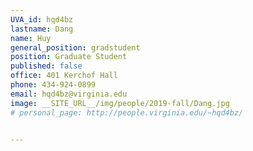 ```yaml
---
UVA_id: hqd4bz
lastname: Dang
name: Huy
general_position: gradstudent
position: Graduate Student
published: false
office: 401 Kerchof Hall
phone: 434-924-0899
email: hqd4bz@virginia.edu
image: __SITE_URL__/img/people/2019-fall/Dang.jpg
# personal_page: http://people.virginia.edu/~hqd4bz/


---
```

